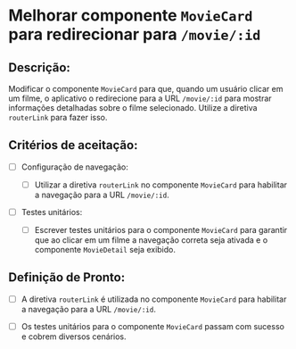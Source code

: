 # Melhorar componente `MovieCard` para redirecionar para `/movie/:id`

## Descrição:

Modificar o componente `MovieCard` para que, quando um usuário clicar em um filme, o aplicativo o redirecione para a URL `/movie/:id` para mostrar informações detalhadas sobre o filme selecionado. Utilize a diretiva `routerLink` para fazer isso.

## Critérios de aceitação:

- [ ] Configuração de navegação:

     - [ ] Utilizar a diretiva `routerLink` no componente `MovieCard` para habilitar a navegação para a URL `/movie/:id`.

- [ ] Testes unitários:

     - [ ] Escrever testes unitários para o componente `MovieCard` para garantir que ao clicar em um filme a navegação correta seja ativada e o componente `MovieDetail` seja exibido.

## Definição de Pronto:

- [ ] A diretiva `routerLink` é utilizada no componente `MovieCard` para habilitar a navegação para a URL `/movie/:id`.

- [ ] Os testes unitários para o componente `MovieCard` passam com sucesso e cobrem diversos cenários.
